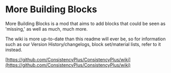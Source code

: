 # More Building Blocks

More Building Blocks is a mod that aims to add blocks that could be seen as 'missing,' as well as much, much more.

The wiki is more up-to-date than this readme will ever be, so for information such as our Version History/changelogs, block set/material lists, refer to it instead.

[https://github.com/ConsistencyPlus/ConsistencyPlus/wiki](https://github.com/ConsistencyPlus/ConsistencyPlus/wiki)
